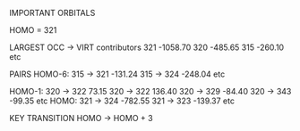 IMPORTANT ORBITALS

HOMO = 321 

LARGEST OCC -> VIRT contributors
321  -1058.70
320  -485.65
315  -260.10
etc

PAIRS
HOMO-6:
315 -> 321 -131.24
315 -> 324 -248.04
etc

HOMO-1:
320 -> 322  73.15
320 -> 322 136.40
320 -> 329 -84.40
320 -> 343 -99.35
etc 
HOMO:
321 -> 324 -782.55
321 -> 323 -139.37
etc
                                                                                 
KEY TRANSITION 
HOMO -> HOMO + 3 
            
